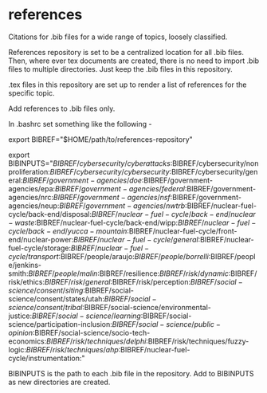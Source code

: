 # references
Citations for .bib files for a wide range of topics, loosely classified.  

References repository is set to be a centralized location for all .bib files. Then, where ever tex documents are created, there is no need to import .bib files to multiple directories. Just keep the .bib files in this repository. 

.tex files in this repository are set up to render a list of references for the specific topic.

Add references to .bib files only.

In .bashrc set something like the following -


export BIBREF="$HOME/path/to/references-repository"

export BIBINPUTS="$BIBREF/cybersecurity/cyberattacks:$BIBREF/cybersecurity/nonproliferation:$BIBREF/cybersecurity/cybersecurity:$BIBREF/cybersecurity/general:$BIBREF/government-agencies/doe:$BIBREF/government-agencies/epa:$BIBREF/government-agencies/federal:$BIBREF/government-agencies/nrc:$BIBREF/government-agencies/nsf:$BIBREF/government-agencies/neup:$BIBREF/government-agencies/nwtrb:$BIBREF/nuclear-fuel-cycle/back-end/disposal:$BIBREF/nuclear-fuel-cycle/back-end/nuclear-waste:$BIBREF/nuclear-fuel-cycle/back-end/wipp:$BIBREF/nuclear-fuel-cycle/back-end/yucca-mountain:$BIBREF/nuclear-fuel-cycle/front-end/nuclear-power:$BIBREF/nuclear-fuel-cycle/general:$BIBREF/nuclear-fuel-cycle/storage:$BIBREF/nuclear-fuel-cycle/transport:$BIBREF/people/araujo:$BIBREF/people/borrelli:$BIBREF/people/jenkins-smith:$BIBREF/people/malin:$BIBREF/resilience:$BIBREF/risk/dynamic:$BIBREF/risk/ethics:$BIBREF/risk/general:$BIBREF/risk/perception:$BIBREF/social-science/consent/siting:$BIBREF/social-science/consent/states/utah:$BIBREF/social-science/consent/tribal:$BIBREF/social-science/environmental-justice:$BIBREF/social-science/learning:$BIBREF/social-science/participation-inclusion:$BIBREF/social-science/public-opinion:$BIBREF/social-science/socio-tech-economics:$BIBREF/risk/techniques/delphi:$BIBREF/risk/techniques/fuzzy-logic:$BIBREF/risk/techniques/ahp:$BIBREF/nuclear-fuel-cycle/instrumentation:"

BIBINPUTS is the path to each .bib file in the repository. Add to BIBINPUTS as new directories are created. 
